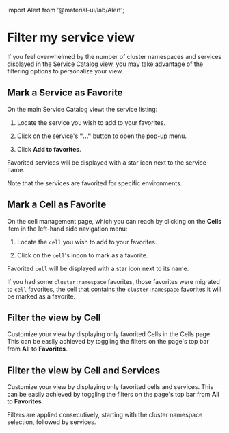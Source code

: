 import Alert from '@material-ui/lab/Alert';

# Filter my service view

If you feel overwhelmed by the number of cluster namespaces and services displayed in the Service Catalog view, you may take advantage of the filtering options to personalize your view.

## Mark a Service as Favorite

On the main Service Catalog view: the service listing:

1. Locate the service you wish to add to your favorites.

2. Click on the service's **"..."** button to open the pop-up menu.

3. Click **Add to favorites**.

Favorited services will be displayed with a star icon next to the service name.

Note that the services are favorited for specific environments.

## Mark a Cell as Favorite

On the cell management page, which you can reach by clicking on the **Cells** item in the left-hand side navigation menu:

1. Locate the `cell` you wish to add to your favorites.

2. Click on the `cell`'s incon to mark as a favorite.

Favorited `cell` will be displayed with a star icon next to its name.

If you had some `cluster:namespace` favorites, those favorites were migrated to `cell` favorites, the cell that contains the `cluster:namespace` favorites it will be marked as a favorite.

## Filter the view by Cell

Customize your view by displaying only favorited Cells in the Cells page. This can be easily achieved by toggling the filters on the page's top bar from **All** to **Favorites**.

## Filter the view by Cell and Services

Customize your view by displaying only favorited cells and services. This can be easily achieved by toggling the filters on the page's top bar from **All** to **Favorites**.

Filters are applied consecutively, starting with the cluster namespace selection, followed by services.
